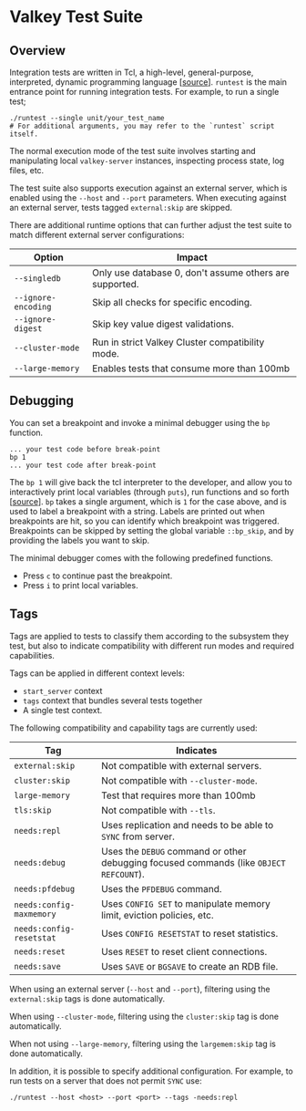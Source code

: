 Valkey Test Suite
=================

Overview
--------

Integration tests are written in Tcl, a high-level, general-purpose, interpreted, dynamic programming language [[source](https://wiki.tcl-lang.org/page/What+is+Tcl)].
`runtest` is the main entrance point for running integration tests.
For example, to run a single test;

```shell
./runtest --single unit/your_test_name
# For additional arguments, you may refer to the `runtest` script itself.
```

The normal execution mode of the test suite involves starting and manipulating
local `valkey-server` instances, inspecting process state, log files, etc.

The test suite also supports execution against an external server, which is
enabled using the `--host` and `--port` parameters. When executing against an
external server, tests tagged `external:skip` are skipped.

There are additional runtime options that can further adjust the test suite to
match different external server configurations:

| Option               | Impact                                                   |
| -------------------- | -------------------------------------------------------- |
| `--singledb`         | Only use database 0, don't assume others are supported. |
| `--ignore-encoding`  | Skip all checks for specific encoding.  |
| `--ignore-digest`    | Skip key value digest validations. |
| `--cluster-mode`     | Run in strict Valkey Cluster compatibility mode. |
| `--large-memory`     | Enables tests that consume more than 100mb |

Debugging
---------

You can set a breakpoint and invoke a minimal debugger using the `bp` function.

```
... your test code before break-point
bp 1
... your test code after break-point
```

The `bp 1` will give back the tcl interpreter to the developer, and allow you to interactively print local variables (through `puts`), run functions and so forth [[source](https://wiki.tcl-lang.org/page/A+minimal+debugger)]. 
`bp` takes a single argument, which is `1` for the case above, and is used to label a breakpoint with a string.
Labels are printed out when breakpoints are hit, so you can identify which breakpoint was triggered.
Breakpoints can be skipped by setting the global variable `::bp_skip`, and by providing the labels you want to skip.

The minimal debugger comes with the following predefined functions.
* Press `c` to continue past the breakpoint.
* Press `i` to print local variables.

Tags
----

Tags are applied to tests to classify them according to the subsystem they test,
but also to indicate compatibility with different run modes and required
capabilities.

Tags can be applied in different context levels:
* `start_server` context
* `tags` context that bundles several tests together
* A single test context.

The following compatibility and capability tags are currently used:

| Tag                       | Indicates |
| ---------------------     | --------- |
| `external:skip`           | Not compatible with external servers. |
| `cluster:skip`            | Not compatible with `--cluster-mode`. |
| `large-memory`            | Test that requires more than 100mb |
| `tls:skip`                | Not compatible with `--tls`. |
| `needs:repl`              | Uses replication and needs to be able to `SYNC` from server. |
| `needs:debug`             | Uses the `DEBUG` command or other debugging focused commands (like `OBJECT REFCOUNT`). |
| `needs:pfdebug`           | Uses the `PFDEBUG` command. |
| `needs:config-maxmemory`  | Uses `CONFIG SET` to manipulate memory limit, eviction policies, etc. |
| `needs:config-resetstat`  | Uses `CONFIG RESETSTAT` to reset statistics. |
| `needs:reset`             | Uses `RESET` to reset client connections. |
| `needs:save`              | Uses `SAVE` or `BGSAVE` to create an RDB file. |

When using an external server (`--host` and `--port`), filtering using the
`external:skip` tags is done automatically.

When using `--cluster-mode`, filtering using the `cluster:skip` tag is done
automatically.

When not using `--large-memory`, filtering using the `largemem:skip` tag is done
automatically.

In addition, it is possible to specify additional configuration. For example, to
run tests on a server that does not permit `SYNC` use:

    ./runtest --host <host> --port <port> --tags -needs:repl

